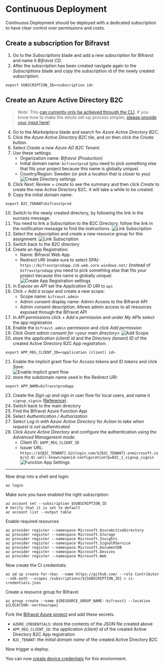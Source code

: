 # Continuous Deployment

Continuous Deployment should be deployed with a dedicated subscription to have
clear control over permissions and costs.

## Create a subscription for Bifravst

1.  Go to the _Subscriptions_ blade and add a new subscription for Bifravst and
    name it _Bifravst CD_.
1.  After the subscription has been created navigate again to the
    _Subscriptions_ blade and copy the subscription id of the newly created
    subscription:

```
export SUBSCRIPTION_ID=<subscription id>
```

## Create an Azure Active Directory B2C

> _Note:_ This
> [can currently only be achieved through the CLI](https://github.com/bifravst/azure/issues/1).
> If you know how to make the whole set-up process simpler,
> [please provide your input here!](https://github.com/bifravst/azure/issues/1)

4.  Go to the _Marketplace_ blade and search for _Azure Active Directory B2C_.
1.  Click the _Azure Active Directory B2C_ tile, and on then click the _Create_
    button.
1.  Select _Create a new Azure AD B2C Tenant._
1.  Use these settings:
    - Organization name: _Bifravst (Production)_
    - Initial domain name: `bifravstprod` (you need to pick something else that
      fits your project because this name is globally unique)
    - Country/Region: Sweden (or pick a location that is closer to you)
      ![Create Directory settings](./cd/create-directory.png)
1.  Click _Next: Review + create_ to see the summary and then click _Create_ to
    create the new Active Directory B2C. It will take a while to be created.
1.  Copy the initial domain name:

```
export B2C_TENANT=bifravstprod
```

10. Switch to the newly created directory, by following the link in the success
    message.
1.  You need to link a Subscription to the B2C Directory, follow the link in the
    notification message to find the instructions.
    ![Link Subscription](./cd/link-subscription.png)
1.  Select the subscription and create a new resource group for this assignment:
    ![Link Subscription](./cd/link-subscription2.png)
1.  Switch back to the B2C directory
1.  Create an App Registration:
    - Name: Bifravst Web App
    - Redirect URI (make sure to select SPA):
      `https://bifravstprodapp.z16.web.core.windows.net/` (instead of
      `bifravstprodapp` you need to pick something else that fits your project
      because this name is globally unique)
      ![Create App Registration settings](./cd/create-app-registration.png)
1.  In _Expose an API_ set the _Application ID URI_ to `api`
1.  Click _+ Add a scope_ and create a new scope:
    - Scope name: `bifravst.admin`
    - Admin consent display name: Admin Access to the Bifravst API
    - Admin consent description: Allows admin access to all resources exposed
      through the Bifravst API
1.  In _API permissions_ click _+ Add a permission_ and under _My APIs_ select
    the app registration
1.  Enable the `bifravst.admin` permission and click _Add permission_
1.  Click _Grant admin consent for &lt;your main directory&gt;_
    ![Add Scope](./cd/add-scope.png)
1.  store the _application (client) id_ and the _Directory (tenant) ID_ of the
    created Active Directory B2C App registration:

```
export APP_REG_CLIENT_ID=<application (client) id>
```

21. Enable the implicit grant flow for _Access tokens_ and _ID tokens_ and click
    _Save_:  
    ![Enable implicit grant flow](./cd/implicit-grant.png)
1. store the subdomain name used in the Redirect URI:

```
export APP_NAME=bifravstprodapp
```

23. Create the _Sign up and sign in_ user flow for local users, and name it
    `signup_signin`
    ([Reference](https://docs.microsoft.com/en-us/azure/active-directory-b2c/tutorial-create-user-flows)).
1. Switch back to the main directory
1. Find the Bifravst Azure Function App
1. Select _Authentication / Authorization_
1. Select _Log in with Azure Active Directory_ for _Action to take when request
   is not authenticated_
1. Click _Azure Active Directory_ and configure the authentication using the
   _Advanced Management mode_:
   - Client ID: `$APP_REG_CLIENT_ID`
   - Issuer URL:
     `https://${B2C_TENANT}.b2clogin.com/${B2C_TENANT}.onmicrosoft.com/v2.0/.well-known/openid-configuration?p=B2C_1_signup_signin`  
     ![Function App Settings](./cd/function-app-settings.png)

---

Now drop into a shell and login:

    az login

Make sure you have enabled the right subscription:

    az account set --subscription $SUBSCRIPTION_ID
    # Verify that it is set to default
    az account list --output table

Enable required resources

    az provider register --namespace Microsoft.AzureActiveDirectory
    az provider register --namespace Microsoft.Storage
    az provider register --namespace Microsoft.Insights
    az provider register --namespace Microsoft.SignalRService
    az provider register --namespace Microsoft.DocumentDB
    az provider register --namespace Microsoft.Devices
    az provider register --namespace Microsoft.Web

Now create the CI credentials:

    az ad sp create-for-rbac --name https://github.com/ --role Contributor --sdk-auth --scopes /subscriptions/${SUBSCRIPTION_ID} > ci-credentials.json

Create a resource group for Bifravst

    az group create --name ${RESOURCE_GROUP_NAME:-bifravst} --location ${LOCATION:-northeurope}

Fork the
[Bifravst Azure project](https://github.com/bifravst/azure/settings/secrets/new)
and add these secrets.

- `AZURE_CREDENTIALS`: store the contents of the JSON file created above
- `APP_REG_CLIENT_ID`: the _application (client) id_ of the created Active
  Directory B2C App registration
- `B2C_TENANT`: the _initial domain name_ of the created Active Directory B2C

Now trigger a deploy.

You can now [create device credentials](./DeviceCredentials.md) for this
environment.
